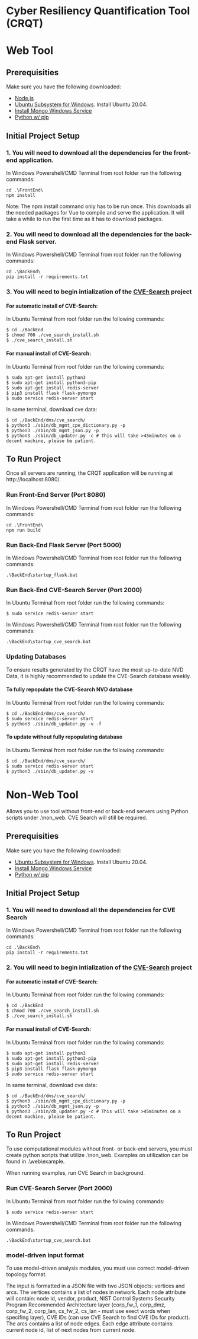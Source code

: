 # Cyber Resiliency Quantification Tool (CRQT)

# Web Tool
## Prerequisities
Make sure you have the following downloaded:
- [Node.js](https://nodejs.org/en/)
- [Ubuntu Subsystem for Windows](https://docs.microsoft.com/en-us/windows/wsl/install-win10). Install Ubuntu 20.04. 
- [Install Mongo Windows Service](https://docs.mongodb.com/manual/tutorial/install-mongodb-on-windows/#run-mongodb-from-cmd)
- [Python w/ pip](https://www.python.org/downloads/)

## Initial Project Setup
### 1. You will need to download all the dependencies for the front-end application.
In Windows Powershell/CMD Terminal from root folder run the following commands:
```
cd .\FrontEnd\
npm install
```
Note: The npm install command only has to be run once. This downloads all the needed packages for Vue to compile and serve the application. It will take a while to run the first time as it has to download packages.

### 2. You will need to download all the dependencies for the back-end Flask server.
In Windows Powershell/CMD Terminal from root folder run the following commands:
```
cd .\BackEnd\
pip install -r requirements.txt
```

### 3. You will need to begin intialization of the [CVE-Search](https://github.com/cve-search/cve-search) project
#### For automatic install of CVE-Search:
In Ubuntu Terminal from root folder run the following commands:
```
$ cd ./BackEnd
$ chmod 700 ./cve_search_install.sh 
$ ./cve_search_install.sh
```

#### For manual install of CVE-Search:
In Ubuntu Terminal from root folder run the following commands:
```
$ sudo apt-get install python3
$ sudo apt-get install python3-pip
$ sudo apt-get install redis-server
$ pip3 install flask flask-pymongo
$ sudo service redis-server start
```

In same terminal, download cve data: 
```
$ cd ./BackEnd/dms/cve_search/
$ python3 ./sbin/db_mgmt_cpe_dictionary.py -p
$ python3 ./sbin/db_mgmt_json.py -p
$ python3 ./sbin/db_updater.py -c # This will take >45minutes on a decent machine, please be patient.
```


## To Run Project
Once all servers are running, the CRQT application will be running at http://localhost:8080/.

### Run Front-End Server (Port 8080)
In Windows Powershell/CMD Terminal from root folder run the following commands:
```
cd .\FrontEnd\
npm run build
```

### Run Back-End Flask Server (Port 5000)
In Windows Powershell/CMD Terminal from root folder run the following commands:
```
.\BackEnd\startup_flask.bat
```

### Run Back-End CVE-Search Server (Port 2000)
In Ubuntu Terminal from root folder run the following commands:
```
$ sudo service redis-server start
```

In Windows Powershell/CMD Terminal from root folder run the following commands:
```
.\BackEnd\startup_cve_search.bat
```

### Updating Databases
To ensure results generated by the CRQT have the most up-to-date NVD Data, it is highly recommended to update the CVE-Search database weekly.
#### To fully repopulate the CVE-Search NVD database
In Ubuntu Terminal from root folder run the following commands:
```
$ cd ./BackEnd/dms/cve_search/
$ sudo service redis-server start
$ python3 ./sbin/db_updater.py -v -f
```

#### To update without fully repopulating database
In Ubuntu Terminal from root folder run the following commands:
```
$ cd ./BackEnd/dms/cve_search/
$ sudo service redis-server start
$ python3 ./sbin/db_updater.py -v
```

# Non-Web Tool
Allows you to use tool without front-end or back-end servers using Python scripts under .\non_web. CVE Search will still be required. 

## Prerequisities
Make sure you have the following downloaded:
- [Ubuntu Subsystem for Windows](https://docs.microsoft.com/en-us/windows/wsl/install-win10). Install Ubuntu 20.04. 
- [Install Mongo Windows Service](https://docs.mongodb.com/manual/tutorial/install-mongodb-on-windows/#run-mongodb-from-cmd)
- [Python w/ pip](https://www.python.org/downloads/)

## Initial Project Setup
### 1. You will need to download all the dependencies for CVE Search
In Windows Powershell/CMD Terminal from root folder run the following commands:
```
cd .\BackEnd\
pip install -r requirements.txt
```

### 2. You will need to begin intialization of the [CVE-Search](https://github.com/cve-search/cve-search) project
#### For automatic install of CVE-Search:
In Ubuntu Terminal from root folder run the following commands:
```
$ cd ./BackEnd
$ chmod 700 ./cve_search_install.sh 
$ ./cve_search_install.sh
```

#### For manual install of CVE-Search:
In Ubuntu Terminal from root folder run the following commands:
```
$ sudo apt-get install python3
$ sudo apt-get install python3-pip
$ sudo apt-get install redis-server
$ pip3 install flask flask-pymongo
$ sudo service redis-server start
```

In same terminal, download cve data: 
```
$ cd ./BackEnd/dms/cve_search/
$ python3 ./sbin/db_mgmt_cpe_dictionary.py -p
$ python3 ./sbin/db_mgmt_json.py -p
$ python3 ./sbin/db_updater.py -c # This will take >45minutes on a decent machine, please be patient.
```


## To Run Project
To use computational modules without front- or back-end servers, you must create python scripts that utilize .\non_web. Examples on utilization can be found in .\web\example.

When running examples, run CVE Search in background. 

### Run CVE-Search Server (Port 2000)
In Ubuntu Terminal from root folder run the following commands:
```
$ sudo service redis-server start
```

In Windows Powershell/CMD Terminal from root folder run the following commands:
```
.\BackEnd\startup_cve_search.bat
```

### model-driven input format
To use model-driven analysis modules, you must use correct model-driven topology format. 

The input is formatted in a JSON file with two JSON objects: vertices and arcs. The vertices contains a list of nodes in network. Each node attribute will contain: node id, vendor, product, NIST Control Systems Security Program Recommended Architecture layer (corp_fw_1, corp_dmz, corp_fw_2, corp_lan, cs_fw_2, cs_lan - must use exect words when specifing layer), CVE IDs (can use CVE Search to find CVE IDs for product). The arcs contains a list of node edges. Each edge attribute contains: current node id, list of next nodes from current node. 
